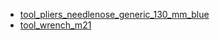 * [tool_pliers_needlenose_generic_130_mm_blue](tool_pliers_needlenose_generic_130_mm_blue)
* [tool_wrench_m21](tool_wrench_m21)
